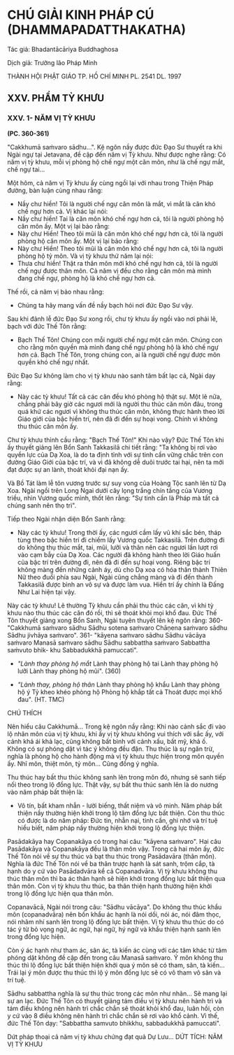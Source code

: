 # CHÚ GIẢI KINH PHÁP CÚ (DHAMMAPADATTHAKATHA)

Tác giả: Bhadantācāriya Buddhaghosa

Dịch giả: Trưởng lão Pháp Minh

THÀNH HỘI PHẬT GIÁO TP. HỒ CHÍ MINH
PL. 2541 DL. 1997

## XXV. PHẨM TỲ KHƯU

### XXV. 1- NĂM VỊ TỲ KHƯU

**(PC. 360-361)**

"Cakkhumā saṁvaro sādhu...".
Kệ ngôn nầy được đức Đạo Sư thuyết ra khi Ngài ngự tại Jetavana, đề cập đến năm vị Tỳ khưu.
Như được nghe rằng: Có năm vị tỳ khưu, mỗi vị phòng hộ chế ngự một căn môn, như là chế ngự mắt, chế ngự tai...

Một hôm, cả năm vị Tỳ khưu ấy cùng ngồi lại với nhau trong Thiện Pháp đường, bàn luận cùng nhau rằng:

- Nầy chư hiền! Tôi là người chế ngự căn môn là mắt, vì mắt là căn khó chế ngự hơn cả.
  Vị khác lại nói:
- Nầy chư hiền! Tai là căn môn khó chế ngự hơn cả, tôi là người phòng hộ căn môn ấy.
  Một vị lại bảo rằng:
- Này chư Hiền! Theo tôi mũi là căn môn khó chế ngự hơn cả, tôi là người phòng hộ căn môn ấy.
  Một vị lại bảo rằng:
- Này chư Hiền! Theo tôi mũi là căn môn khó chế ngự hơn cả, tôi là người phòng hộ tỷ môn.
  Và vị tỳ khưu thứ năm lại nói:
- Thưa chư hiền! Thật ra thân môn mới khó chế ngự hơn cả, tôi là người chế ngự được thân môn. Cả năm vị đều cho rằng căn môn mà mình đang chế ngự, phòng hộ là khó chế ngự hơn cả.

Thế rồi, cả năm vị bảo nhau rằng:

- Chúng ta hãy mang vấn đề nầy bạch hỏi nơi đức Đạo Sư vậy.

Sau khi đảnh lễ đức Đạo Sư xong rồi, chư tỳ khưu ấy ngồi vào nơi phải lẽ, bạch với đức Thế Tôn rằng:

- Bạch Thế Tôn! Chúng con mỗi người chế ngự một căn môn. Chúng con cho rằng môn quyền mà mình đang chế ngự phòng hộ là khó chế ngự hơn cả. Bạch Thế Tôn, trong chúng con, ai là người chế ngự được môn quyền khó chế ngự nhất.

Đức Đạo Sư không làm cho vị tỳ khưu nào sanh tâm bất lạc cả, Ngài dạy rằng:

- Này các tỳ khưu! Tất cả các căn đều khó phòng hộ thật sự. Một lẽ nữa, chẳng phải bây giờ các ngươi mới là người thu thúc căn môn đâu, trong quá khứ các ngươi vì không thu thúc căn môn, không thực hành theo lời Giáo giới của bậc hiền trí, nên đã đi đến sự hoại vong. Chính vì không thu thúc căn môn ấy.

Chư tỳ khưu thỉnh cầu rằng: "Bạch Thế Tôn!" Khi nào vậy? Đức Thế Tôn khi ấy thuyết giảng lên Bổn Sanh Takkasilā chi tiết rằng: "Ta không bị rơi vào quyền lực của Dạ Xoa, là do ta định tỉnh với sự tinh cần vững chắc trên con đường Giáo Giới của bậc trí, và vì đã không dễ duôi trước tai hại, nên ta mới đạt được sự an lành, thoát khỏi đại nạn ấy.

Và Bồ Tát làm lễ tôn vương trước sự suy vong của Hoàng Tộc sanh lên từ Dạ Xoa. Ngài ngồi trên Long Ngai dưới cây lọng trắng chín tầng của Vương triều, nhìn Vương quốc mình, thốt lên rằng: "Sự tinh cần là Pháp mà tất cả chúng sanh nên thọ trì".

Tiếp theo Ngài nhận diện Bổn Sanh rằng:

- Này các tỳ khưu! Trong thời ấy, các ngươi cầm lấy vũ khí sắc bén, tháp tùng theo bậc hiền trí đi chiếm lấy Vương quốc Takkasilā. Trên đường đi do không thụ thúc mắt, tai, mũi, lưỡi và thân nên các ngươi lần lượt rơi vào cạm bẫy của Dạ Xoa. Các người đã không hành theo lời Giáo huấn của bậc trí trên đường đi, nên đã đi đến sự hoại vong. Riêng bậc trí không màng đến những cảnh áy, dù cho
  Dạ xoa có hóa thân thành Thiên Nữ theo đuổi phía sau Ngài, Ngài cũng chẳng màng và đi đến thành
  Takkasilā được bình an vô sự và được làm vua. Hiền trí ấy chính là Đấng Như Lai hiện tại vậy.

Này các tỳ khưu! Lẽ thường Tỳ khưu cần phải thu thúc các căn, vì khi tỳ khưu nào thu thúc các căn đó rồi, thì sẽ thoát khỏi mọi khổ đau. Đức Thế Tôn thuyết giảng xong Bổn Sanh, Ngài tuyên thuyết lên kệ ngôn rằng: 360- "Cakkhumā saṁvaro sādhu
Sādhu sotena saṁvaro
Chāṇena saṁvaro sādhu
Sādhu jivhāya saṁvaro". 361- "kāyena saṁvaro sādhu
Sādhu vācāya saṁvaro
Manasā saṁvaro sādhu
Sādhu sabbattha saṁvaro
Sabbattha saṁvuto bhik- khu
Sabbadukkhā pamuccati".

- _"Lành thay phòng hộ mắt_
  Lành thay phòng hộ tai
  Lành thay phòng hộ lưỡi
  Lành thay phòng hộ mũi". (360)

- _"Lành thay, phòng hộ thân_
  Lành thay phòng hộ khẩu
  Lành thay phòng hộ ý
  Tỷ kheo khéo phòng hộ
  Phòng hộ khắp tất cả
  Thoát được mọi khổ đau". (HT. TMC)

CHÚ THÍCH

Nên hiểu câu Cakkhumā... Trong kệ ngôn nầy rằng: Khi nào cảnh sắc đi vào lộ nhãn môn của vị tỳ khưu, khi ấy vị tỳ khưu không vui thích với sắc ấy, với cảnh khả ái khả lạc, cũng không bất bình với cảnh xấu, bất mỹ, khả ố. Không có sự phóng dật vì tác ý không đều đặn. Thu thúc là sự ngăn trừ, nghĩa là phòng hộ cho hành động mà vị tỳ khưu thực hiện trong môn quyền ấy. Nhĩ môn, thiệt môn, tỷ môn... Cũng đồng ý nghĩa.

Thu thúc hay bất thu thúc không sanh lên trong môn đó, nhưng sẽ sanh tiếp nối theo trong lộ đồng lực. Thật vậy, sự bất thu thúc sanh lên là do nương vào năm pháp bất thiện là:

- Vô tín, bất kham nhẫn - lười biếng, thất niệm và vô minh. Năm pháp bất thiện nầy thường hiện khởi trong lộ tâm đổng lực bất thiện. Còn thu thúc có được là do năm pháp: Đức tin, nhẫn nại, tinh cần, ghi nhớ và trí tuệ hiểu biết, năm pháp nầy thường hiện khởi trong lộ đổng lực thiện.

Pasādakāya hay Copanakāya có trong hai câu: "kāyena saṁvaro". Hai câu Pasādakāya và
Copanakāya đều là thân môn vậy. Trong cả hai môn ấy, đức Thế Tôn nói về sự thu thúc và bạt thu thúc trong Pasādavāra (thân môn). Nghĩa là đức Thế Tôn nói về ba thân trược hạnh là sát sanh, trộm cắp, tà hạnh do y cứ vào Pasādadvāra kể cả Copanadvāra. Vị tỳ khưu không thu thúc thân môn thì ba ác thân hạnh sẽ hiện khởi trong đổng lực bất thiện qua thân môn. Còn vị tỳ khưu thu thúc, ba thân thiện hạnh thường hiện khởi trong lộ đồng lực hiện qua thân môn.

Copanavācā, Ngài nói trong câu: "Sādhu vācāya". Do không thu thúc khẩu môn (copanadvāra) nên bốn khẩu ác hạnh là nói dối, nói ác, nói đâm thọc, nói nhãm nhí sanh lên trong lộ đổng lực bất thiện. Vị tỳ khưu thu thúc do có tác ý từ bỏ vọng ngữ, ác ngữ, hại ngữ, hý ngữ và khẩu thiện hạnh sanh lên trong đổng lực hiện.

Còn ý ác hạnh như tham ác, sân ác, tà kiến ác cùng với các tâm khác từ tâm phóng dật không đề cập đến trong câu Manasā saṁvaro. Ý môn không thu thúc thì lộ đổng lực bất thiện hiện khởi qua ý môn sẽ có tham, săn, tà kiến... Trái lại ý môn được thu thúc thì lộ ý môn đổng lực sẽ có vô tham vô sân và trí tuệ.

Sādhu sabbattha nghĩa là sự thu thúc trong các môn như nhãn... Sẽ mang lại sự an lạc. Đức Thế
Tôn có thuyết giảng tám điều vị tỳ khưu nên hành trì và tám điều không nên hành trì chắc chắn sẽ thoát khỏi khổ đau, luân hồi, còn y cứ vào 8 điều không nên hành trì chắc chắn sẽ rơi vào khổ cảnh.
Vì thế, đức Thế Tôn dạy: "Sabbattha samvuto bhikkhu, sabbadukkhā pamuccati".

Dứt pháp thoại cả năm vị tỳ khưu chứng đạt quả Dự Lưu...
DỨT TÍCH: NĂM VỊ TỲ KHƯU
